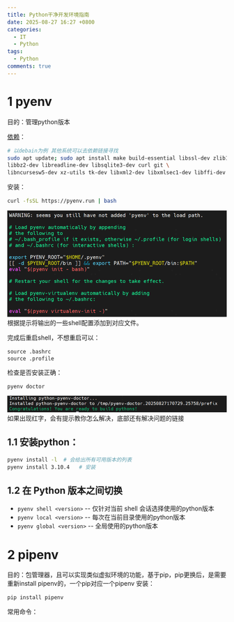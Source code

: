 ```yaml
---
title: Python干净开发环境指南
date: 2025-08-27 16:27 +0800
categories:
  - IT
  - Python
tags:
  - Python
comments: true
---
```

# 1 pyenv

目的：管理python版本

[依赖](https://github.com/pyenv/pyenv/wiki#suggested-build-environment)：
```bash
# 以debain为例 其他系统可以去依赖链接寻找
sudo apt update; sudo apt install make build-essential libssl-dev zlib1g-dev \
libbz2-dev libreadline-dev libsqlite3-dev curl git \
libncursesw5-dev xz-utils tk-dev libxml2-dev libxmlsec1-dev libffi-dev liblzma-dev
```

安装：
```bash
curl -fsSL https://pyenv.run | bash
```

![](assets/posts/20250827/2025-08-27-python-cl1756285793.png)
根据提示将输出的一些shell配置添加到对应文件。

完成后重启shell，不想重启可以：
```
source .bashrc
source .profile
```

检查是否安装正确：
```
pyenv doctor
```

![](assets/posts/20250827/2025-08-27-python-cl1756285983.png)
如果出现红字，会有提示教你怎么解决，底部还有解决问题的链接

## 1.1 安装python：
```bash
pyenv install -l  # 会给出所有可用版本的列表
pyenv install 3.10.4   # 安装
```

## 1.2 在 Python 版本之间切换

- `pyenv shell <version>` -- 仅针对当前 shell 会话选择使用的python版本
- `pyenv local <version>` -- 每次在当前目录使用的python版本
- `pyenv global <version>` -- 全局使用的python版本
# 2 pipenv

目的：包管理器，且可以实现类似虚拟环境的功能，基于pip，pip更换后，是需要重新install pipenv的，一个pip对应一个pipenv
安装：
```bash
pip install pipenv
```
常用命令：
```

```
